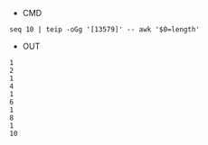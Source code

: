 - CMD

```
seq 10 | teip -oGg '[13579]' -- awk '$0=length'
```

- OUT

```
1
2
1
4
1
6
1
8
1
10
```
